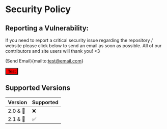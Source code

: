 # Security Policy

## Reporting a Vulnerability:

If you need to report a critical security issue regarding the repository / website please click below to send an email as soon as possible. All of our contributors and site users will thank you! <3

(Send Email){mailto:test@email.com}

<button style = "background:red;"> Test </button>

## Supported Versions

| Version | Supported          |
| ------- | ------------------ |
| 2.0 & 🔽 | :x:               |
| 2.1 & 🔼   | :white_check_mark: |


